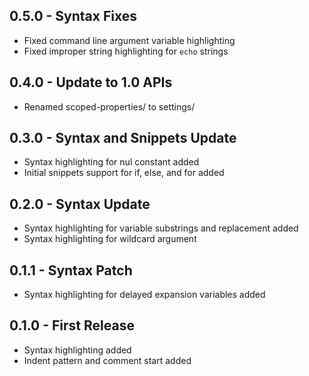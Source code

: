 ## 0.5.0 - Syntax Fixes
* Fixed command line argument variable highlighting
* Fixed improper string highlighting for `echo` strings

## 0.4.0 - Update to 1.0 APIs
* Renamed scoped-properties/ to settings/

## 0.3.0 - Syntax and Snippets Update
* Syntax highlighting for nul constant added
* Initial snippets support for if, else, and for added

## 0.2.0 - Syntax Update
* Syntax highlighting for variable substrings and replacement added
* Syntax highlighting for wildcard argument

## 0.1.1 - Syntax Patch
* Syntax highlighting for delayed expansion variables added

## 0.1.0 - First Release
* Syntax highlighting added
* Indent pattern and comment start added
